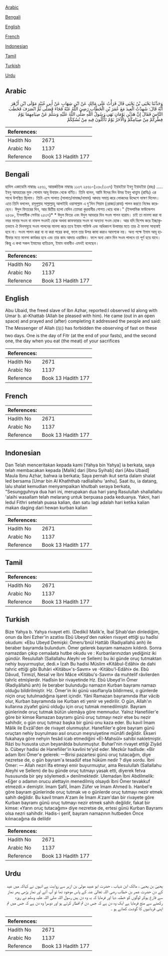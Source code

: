 [Arabic](#arabic)

[Bengali](#bengali)

[English](#english)

[French](#french)

[Indonesian](#indonesian)

[Tamil](#tamil)

[Turkish](#turkish)

[Urdu](#urdu)

## Arabic


<div dir="rtl" lang="ar" style={{fontSize:'larger',backgroundColor:'#f8f9fa',padding:20}}>
وَحَدَّثَنَا يَحْيَى بْنُ يَحْيَى قَالَ قَرَأْتُ عَلَى مَالِكٍ عَنْ ابْنِ شِهَابٍ عَنْ أَبِي عُبَيْدٍ مَوْلَى ابْنِ أَزْهَرَ أَنَّهُ قَالَ: شَهِدْتُ الْعِيدَ مَعَ عُمَرَ بْنِ الْخَطَّابِ رَضِيَ اللَّهُ عَنْهُ فَجَاءَ فَصَلَّى ثُمَّ انْصَرَفَ فَخَطَبَ النَّاسَ فَقَالَ إِنَّ هَذَيْنِ يَوْمَانِ نَهَى رَسُولُ اللَّهِ صَلَّى اللَّهُ عَلَيْهِ وَسَلَّمَ عَنْ صِيَامِهِمَا يَوْمُ فِطْرِكُمْ مِنْ صِيَامِكُمْ وَالْآخَرُ يَوْمٌ تَأْكُلُونَ فِيهِ مِنْ نُسُكِكُمْ
</div>
<div style={{backgroundColor:'#f8f9fa',padding:20, marginBottom: 10}}><table> <thead> <tr> <th>References:</th> <th></th> </tr> </thead> <tbody><tr><td>Hadith No</td><td>2671</td></tr><tr><td>Arabic No</td><td>1137</td></tr><tr><td>Reference</td><td>Book 13 Hadith 177</td></tr></tbody></table></div>

## Bengali


<div dir="ltr" lang="bn" style={{fontSize:'larger',backgroundColor:'#f8f9fa',padding:20}}>
হাদিস একাডেমি নাম্বারঃ ২৫৬১, আন্তর্জাতিক নাম্বারঃ ১১৩৭ ২৫৬১-(১৩৮/১১৩৭) ইয়াহইয়া ইবনু ইয়াহইয়া (রহঃ) ..... ইবনু আযহারের মুক্ত গোলাম আবূ উবায়দ থেকে বর্ণিত। তিনি বলেন, আমি ঈদের দিন উমর ইবনু খাত্ত্বাব (রাযিঃ) এর সাথে উপস্থিত ছিলাম। তিনি এসে সালাত (সালাত/নামাজ/নামায) আদায় সমাপ্ত করে লোকদের উদ্দেশে ভাষণ দিলেন। এতে তিনি বললেন, রসূলুল্লাহ সাল্লাল্লাহু আলাইহি ওয়াসাল্লাম এ দু'দিন সিয়াম (রোজা/রোযা) পালন করতে নিষেধ করেছেন। ঈদুল ফিতরের দিন, আর দ্বিতীয় হলো যেদিন তোমরা কুরবানীর গোশত খেয়ে থাক।" (ইসলামিক ফাউন্ডেশন ২৫৩৮, ইসলামীক সেন্টার ২৫৩৭)* * ঈদুল ফিতর এবং ঈদুল আযহার দিন সওম পালন হারাম। চাই তা মানসা করা বা নযর মানার সওম বা নাফল সওমই হোক অথবা কাফফারার সওম বা অন্যান্য সওম হোক। আর যদি বিশেষ করে ইচ্ছাকৃতভাবে ঐ দিনসমূহে সওম পালনের মানসা করে তবে ইমাম শাফিঈ এবং অধিকাংশ উলামার মতে তার ঐ মানসা সাব্যস্তই হবে না। সওম পালন করা বা না করা পরের কথা, ফলে তার উপর কাযা করাও আবশ্যক নয়। অন্য পক্ষে ইমাম আবূ হানীফার মতে মানসা কার্যকর হবে এবং তার কায আদায় ওয়াজিব। ফলে অন্য কোন দিন সওম পালনে তা পূর্ণ হয়ে যাবে। কিন্তু এ কথা সকল ইমামের ব্যতিক্রম, ইমাম নাবাবীও এমনই বলেছেন।
</div>
<div style={{backgroundColor:'#f8f9fa',padding:20, marginBottom: 10}}><table> <thead> <tr> <th>References:</th> <th></th> </tr> </thead> <tbody><tr><td>Hadith No</td><td>2671</td></tr><tr><td>Arabic No</td><td>1137</td></tr><tr><td>Reference</td><td>Book 13 Hadith 177</td></tr></tbody></table></div>

## English


<div dir="ltr" lang="en" style={{fontSize:'larger',backgroundColor:'#f8f9fa',padding:20}}>
Abu Ubaid, the freed slave of Ibn Azhar, reported:I observed Id along with Umar b. al-Khattab (Allah be pleased with him). He came (out in an open space) and prayed and (after) completing it addressed the people and said: The Messenger of Allah (ﷺ) has forbidden the observing of fast on these two days. One is the day of Fitr (at the end of your fasts), and the second one, the day when you eat (the meat) of your sacrifices
</div>
<div style={{backgroundColor:'#f8f9fa',padding:20, marginBottom: 10}}><table> <thead> <tr> <th>References:</th> <th></th> </tr> </thead> <tbody><tr><td>Hadith No</td><td>2671</td></tr><tr><td>Arabic No</td><td>1137</td></tr><tr><td>Reference</td><td>Book 13 Hadith 177</td></tr></tbody></table></div>

## French


<div dir="ltr" lang="fr" style={{fontSize:'larger',backgroundColor:'#f8f9fa',padding:20}}>

</div>
<div style={{backgroundColor:'#f8f9fa',padding:20, marginBottom: 10}}><table> <thead> <tr> <th>References:</th> <th></th> </tr> </thead> <tbody><tr><td>Hadith No</td><td>2671</td></tr><tr><td>Arabic No</td><td>1137</td></tr><tr><td>Reference</td><td>Book 13 Hadith 177</td></tr></tbody></table></div>

## Indonesian


<div dir="ltr" lang="id" style={{fontSize:'larger',backgroundColor:'#f8f9fa',padding:20}}>
Dan Telah menceritakan kepada kami [Yahya bin Yahya] ia berkata, saya telah membacakan kepada [Malik] dari [Ibnu Syihab] dari [Abu Ubaid] Maula Ibnu Azhar, bahwa ia berkata; Saya pernah ikut serta dalam shalat Ied bersama [Umar bin Al Khaththab radliallahu 'anhu]. Saat itu, ia datang, lalu shalat kemudian menyampaikan khutbah seraya berkata, "Sesungguhnya dua hari ini, merupakan dua hari yang Rasulullah shallallahu 'alaihi wasallam telah melarang untuk berpuasa pada keduanya. Yakni, hari Iedul Fithri setelah puasa kalian, dan satu lagi adalah hari ketika kalian makan daging dari hewan kurban kalian
</div>
<div style={{backgroundColor:'#f8f9fa',padding:20, marginBottom: 10}}><table> <thead> <tr> <th>References:</th> <th></th> </tr> </thead> <tbody><tr><td>Hadith No</td><td>2671</td></tr><tr><td>Arabic No</td><td>1137</td></tr><tr><td>Reference</td><td>Book 13 Hadith 177</td></tr></tbody></table></div>

## Tamil


<div dir="ltr" lang="ta" style={{fontSize:'larger',backgroundColor:'#f8f9fa',padding:20}}>

</div>
<div style={{backgroundColor:'#f8f9fa',padding:20, marginBottom: 10}}><table> <thead> <tr> <th>References:</th> <th></th> </tr> </thead> <tbody><tr><td>Hadith No</td><td>2671</td></tr><tr><td>Arabic No</td><td>1137</td></tr><tr><td>Reference</td><td>Book 13 Hadith 177</td></tr></tbody></table></div>

## Turkish


<div dir="ltr" lang="tr" style={{fontSize:'larger',backgroundColor:'#f8f9fa',padding:20}}>
Bize Yahya b. Yahya rivayet etti. (Dediki) Malik'e, İbaî Şihab'dan dinlediğim, onun da İbni Ezher'in azatlısı Ebû Ubeyd'den naklen rivayet ettiği şu hadîsi okudum: «Ebu Ubeyd Demişki: Ömeru'bnül Hattâb (Radiyallahû anh) ile beraber bayramda bulundum. Ömer gelerek bayram namazını kıldırdı. Sonra namazdan çıkıp cemaâata hutbe okudu ve : Kurbanlarınızdan yediğiniz iki gündür. Resulullah (Sallallahu Aleyhi ve Sellem) bu iki günde oruç tutmaktan nehiy buyurmuştur, dedi.» İzah Bu hadisi Müslim «Kitâbul-Edâhi» de dahi tahric ettiği gibi Buhâri «Kitâbu«'s-Savm» ve -Kitâbu'l-Edâhi» de. Ebû Dâvud, Tirmizî, Nesaî ve îbni Mâce «Kitâbu's-Savm» da muhtelif râvilerden tahrîc etmişlerdir. Hadîsin bir rivayetinde Hz. Ebû Ubeyd'in Ömer (Radiyâllahû anh) ile beraber bulunduğu namazın Kurban bayramı namazı olduğu bildirilmiştir. Hz. Ömer'in iki günü vasıflarıyla bildirmesi, o günlerde niçin oruç tutulmadığına işaret içindir. Yâni Ramazan bayramında iftar vâcib olur, Kurban bayramında ise Kurban eti yenir ve yedirilir. O gün, Allah'ın kullarına ziyafet günü olduğu için oruç tutmak menedilmiştir. Bayram günlerinde oruç tutmak bütün ulemâya göre memnudur. Yalnız Hanefiiler'e göre bir kimse Ramazan bayramı günü oruç tutmayı nezir etse bu nezir sahihdir, o gün oruç tutmaz başka bir günü onu kaza eder. Bu kavil İmam Mâlik ile Evzâî'den de rivayet olunmuştur. Hanefiiler'e göre bayram günü oruçtan nehiy buyrulması asıl orucun meşruiyetine münâfi değildir. Ekseri fukahaya göre nehyin fesâd icab etmediğini «El-Mahsûl» sahibi nakletmiştir. Râzi bu hususta uzun beyanâtda bulunmuştur. Buharî'nin rivayet ettiği Ziyâd b. Cübeyr hadisi de Hanefiiler'in kavlini te'yid eder. Mezkûr hadîsde: «Bir adam İbni Ömer'e gelerek: —Birisi pazartesi günü oruç tutacağım, diye nezretse de, o gün bayram'a tesadüf etse hüküm nedir ? diye sordu. İbni Ömer: — Allah nezri İfa etmeyi emir buyurmuştur, ama Resulullah (Sallallahu Aleyhi ve Sellem) de bu günde oruç tutmayı yasak etti, diyerek fetva hususunda bir şey söylemedi.» denilmektedir. Ulemadan İbni Abdilmelik: «Eğer o adamın orucu alettayin menedilmiş olsaydı îbni Ömer tevakkuf etmezdi.» demiştir. îmam Şafiî, İmam Züfer ve îmam Ahmed b. Hanbel'e göre bayram günlerinde oruç tutmak ve o günlerde oruç tutmayı nezir etmek sahih değildir. Bu kavil tmam A'zam ile İmam A'zam'dan bir rivayete göre Kurban bayramı günü oruç tutmayı nezir etmek sahih değildir, fakat bir kimse: «Yarın oruç tutacağım» diye nezretse de, ertesi günü Kurban Bayramı olsa nezri sahihdir. Hadis-i şerif, bayram namazının hutbeden Önce kılınacağına da delildir
</div>
<div style={{backgroundColor:'#f8f9fa',padding:20, marginBottom: 10}}><table> <thead> <tr> <th>References:</th> <th></th> </tr> </thead> <tbody><tr><td>Hadith No</td><td>2671</td></tr><tr><td>Arabic No</td><td>1137</td></tr><tr><td>Reference</td><td>Book 13 Hadith 177</td></tr></tbody></table></div>

## Urdu


<div dir="rtl" lang="ur" style={{fontSize:'larger',backgroundColor:'#f8f9fa',padding:20}}>
یحییٰ بن یحییٰ ، مالک ابن شہاب ، حضرت ابو عبید مولی بن ازہر سے روایت ہے انہوں نے کہاکہ میں عید کے دن حضرت عمر بن خطاب رضی اللہ تعالیٰ عنہ کے پاس موجود تھا تو آپ آئے اور نماز پڑھی پھر نماز سے فارغ ہوکر لوگوں کو خطبہ دیا اور فرمایا کہ یہ وہ دن ہیں رسول اللہ صلی اللہ علیہ وسلم نے روزہ رکھنے سے منع فرمایا ہے ایک وہ دن ہے کہ جس دن تم افطار کرتے ہو اور دوسرا وہ دن ہے کہ جس میں تم اپنی قربانیوں کا گوشت کھاتے ہو ۔
</div>
<div style={{backgroundColor:'#f8f9fa',padding:20, marginBottom: 10}}><table> <thead> <tr> <th>References:</th> <th></th> </tr> </thead> <tbody><tr><td>Hadith No</td><td>2671</td></tr><tr><td>Arabic No</td><td>1137</td></tr><tr><td>Reference</td><td>Book 13 Hadith 177</td></tr></tbody></table></div>